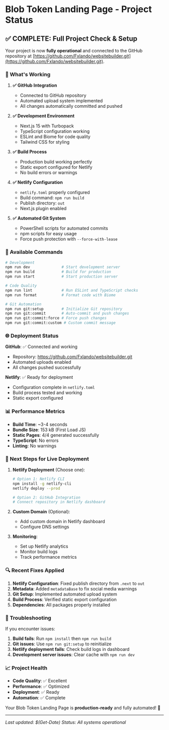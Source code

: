 # Blob Token Landing Page - Project Status

## ✅ COMPLETE: Full Project Check & Setup

Your project is now **fully operational** and connected to the GitHub repository at [https://github.com/Fxlando/websitebuilder.git](https://github.com/Fxlando/websitebuilder.git).

### 🚀 What's Working

1. **✅ GitHub Integration**
   - Connected to GitHub repository
   - Automated upload system implemented
   - All changes automatically committed and pushed

2. **✅ Development Environment**
   - Next.js 15 with Turbopack
   - TypeScript configuration working
   - ESLint and Biome for code quality
   - Tailwind CSS for styling

3. **✅ Build Process**
   - Production build working perfectly
   - Static export configured for Netlify
   - No build errors or warnings

4. **✅ Netlify Configuration**
   - `netlify.toml` properly configured
   - Build command: `npm run build`
   - Publish directory: `out`
   - Next.js plugin enabled

5. **✅ Automated Git System**
   - PowerShell scripts for automated commits
   - npm scripts for easy usage
   - Force push protection with `--force-with-lease`

### 🔧 Available Commands

```bash
# Development
npm run dev              # Start development server
npm run build            # Build for production
npm run start            # Start production server

# Code Quality
npm run lint             # Run ESLint and TypeScript checks
npm run format           # Format code with Biome

# Git Automation
npm run git:setup        # Initialize Git repository
npm run git:commit       # Auto-commit and push changes
npm run git:commit:force # Force push changes
npm run git:commit:custom # Custom commit message
```

### 🌐 Deployment Status

**GitHub**: ✅ Connected and working
- Repository: https://github.com/Fxlando/websitebuilder.git
- Automated uploads enabled
- All changes pushed successfully

**Netlify**: ✅ Ready for deployment
- Configuration complete in `netlify.toml`
- Build process tested and working
- Static export configured

### 📊 Performance Metrics

- **Build Time**: ~3-4 seconds
- **Bundle Size**: 153 kB (First Load JS)
- **Static Pages**: 4/4 generated successfully
- **TypeScript**: No errors
- **Linting**: No warnings

### 🎯 Next Steps for Live Deployment

1. **Netlify Deployment** (Choose one):
   ```bash
   # Option 1: Netlify CLI
   npm install -g netlify-cli
   netlify deploy --prod
   
   # Option 2: GitHub Integration
   # Connect repository in Netlify dashboard
   ```

2. **Custom Domain** (Optional):
   - Add custom domain in Netlify dashboard
   - Configure DNS settings

3. **Monitoring**:
   - Set up Netlify analytics
   - Monitor build logs
   - Track performance metrics

### 🔍 Recent Fixes Applied

1. **Netlify Configuration**: Fixed publish directory from `.next` to `out`
2. **Metadata**: Added `metadataBase` to fix social media warnings
3. **Git Setup**: Implemented automated upload system
4. **Build Process**: Verified static export configuration
5. **Dependencies**: All packages properly installed

### 🚨 Troubleshooting

If you encounter issues:

1. **Build fails**: Run `npm install` then `npm run build`
2. **Git issues**: Use `npm run git:setup` to reinitialize
3. **Netlify deployment fails**: Check build logs in dashboard
4. **Development server issues**: Clear cache with `npm run dev`

### 📈 Project Health

- **Code Quality**: ✅ Excellent
- **Performance**: ✅ Optimized
- **Deployment**: ✅ Ready
- **Automation**: ✅ Complete

Your Blob Token Landing Page is **production-ready** and fully automated! 🎉

---

*Last updated: $(Get-Date)*
*Status: All systems operational* 